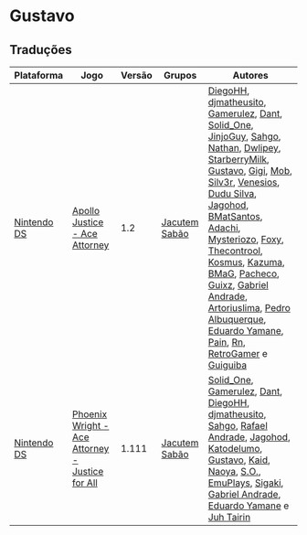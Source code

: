# Gustavo

## Traduções

| Plataforma | Jogo | Versão | Grupos | Autores |
| ----------- | ----------- | ----------- | ----------- | ----------- |
| [Nintendo DS](../../traducoes/nintendo-ds/) | [Apollo Justice - Ace Attorney](../../traducoes/nintendo-ds/apollo-justice-ace-attorney_diegohh-et-al/) | 1.2 | [Jacutem Sabão](../../grupos/jacutem-sabao/) | [DiegoHH](../../autores/diegohh/), [djmatheusito](../../autores/djmatheusito/), [Gamerulez](../../autores/gamerulez/), [Dant](../../autores/dant/), [Solid\_One](../../autores/solid_one/), [JinjoGuy](../../autores/jinjoguy/), [Sahgo](../../autores/sahgo/), [Nathan](../../autores/nathan/), [Dwlipey](../../autores/dwlipey/), [StarberryMilk](../../autores/starberrymilk/), [Gustavo](../../autores/gustavo/), [Gigi](../../autores/gigi/), [Mob](../../autores/mob/), [Silv3r](../../autores/silv3r/), [Venesios](../../autores/venesios/), [Dudu Silva](../../autores/dudu-silva/), [Jagohod](../../autores/jagohod/), [BMatSantos](../../autores/bmatsantos/), [Adachi](../../autores/adachi/), [Mysteriozo](../../autores/mysteriozo/), [Foxy](../../autores/foxy/), [Thecontrool](../../autores/thecontrool/), [Kosmus](../../autores/kosmus/), [Kazuma](../../autores/kazuma/), [BMaG](../../autores/bmag/), [Pacheco](../../autores/pacheco/), [Guixz](../../autores/guixz/), [Gabriel Andrade](../../autores/gabriel-andrade/), [Artoriuslima](../../autores/artoriuslima/), [Pedro Albuquerque](../../autores/pedro-albuquerque/), [Eduardo Yamane](../../autores/eduardo-yamane/), [Pain](../../autores/pain/), [Rn](../../autores/rn/), [RetroGamer](../../autores/retrogamer/) e [Guiguiba](../../autores/guiguiba/) |
| [Nintendo DS](../../traducoes/nintendo-ds/) | [Phoenix Wright - Ace Attorney - Justice for All](../../traducoes/nintendo-ds/phoenix-wright-ace-attorney-justice-for-all_solid_one-et-al/) | 1.111 | [Jacutem Sabão](../../grupos/jacutem-sabao/) | [Solid\_One](../../autores/solid_one/), [Gamerulez](../../autores/gamerulez/), [Dant](../../autores/dant/), [DiegoHH](../../autores/diegohh/), [djmatheusito](../../autores/djmatheusito/), [Sahgo](../../autores/sahgo/), [Rafael Andrade](../../autores/rafael-andrade/), [Jagohod](../../autores/jagohod/), [Katodelumo](../../autores/katodelumo/), [Gustavo](../../autores/gustavo/), [Kaid](../../autores/kaid/), [Naoya](../../autores/naoya/), [S\.O\.](../../autores/so/), [EmuPlays](../../autores/emuplays/), [Sigaki](../../autores/sigaki/), [Gabriel Andrade](../../autores/gabriel-andrade/), [Eduardo Yamane](../../autores/eduardo-yamane/) e [Juh Tairin](../../autores/juh-tairin/) |